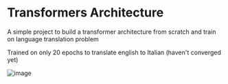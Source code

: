 # Transformers Architecture
A simple project to build a transformer architecture from scratch and train on language translation problem

Trained on only 20 epochs to translate english to Italian (haven't converged yet)

![image](https://github.com/user-attachments/assets/feef97c5-375a-4f11-95c5-2b8d4c0598e1)
